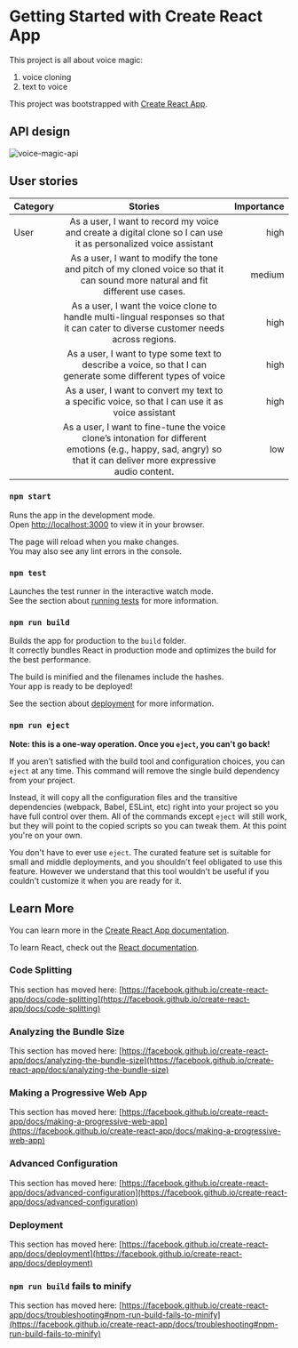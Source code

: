 # Getting Started with Create React App

This project is all about voice magic:
1.  voice cloning
2.  text to voice
   
This project was bootstrapped with [Create React App](https://github.com/facebook/create-react-app).

## API design
![voice-magic-api](https://github.com/user-attachments/assets/26a74006-8c6f-41c1-a785-4835493583bb)

## User stories
| Category        | Stories           | Importance  |
| ------------- |:-------------:| -----:|
| User    | As a user, I want to record my voice and create a digital clone so I can use it as personalized voice assistant  | high |
|      | As a user, I want to modify the tone and pitch of my cloned voice so that it can sound more natural and fit different use cases.      |  medium |
|  | As a user, I want the voice clone to handle multi-lingual responses so that it can cater to diverse customer needs across regions.    |    high |
|  | As a user, I want to type some text to describe a voice, so that I can generate some different types of voice    |    high |
|  | As a user, I want to convert my text to a specific voice, so that I can use it as voice assistant    |    high |
|  | As a user, I want to fine-tune the voice clone’s intonation for different emotions (e.g., happy, sad, angry) so that it can deliver more expressive audio content.   |    low |



### `npm start`

Runs the app in the development mode.\
Open [http://localhost:3000](http://localhost:3000) to view it in your browser.

The page will reload when you make changes.\
You may also see any lint errors in the console.

### `npm test`

Launches the test runner in the interactive watch mode.\
See the section about [running tests](https://facebook.github.io/create-react-app/docs/running-tests) for more information.

### `npm run build`

Builds the app for production to the `build` folder.\
It correctly bundles React in production mode and optimizes the build for the best performance.

The build is minified and the filenames include the hashes.\
Your app is ready to be deployed!

See the section about [deployment](https://facebook.github.io/create-react-app/docs/deployment) for more information.

### `npm run eject`

**Note: this is a one-way operation. Once you `eject`, you can't go back!**

If you aren't satisfied with the build tool and configuration choices, you can `eject` at any time. This command will remove the single build dependency from your project.

Instead, it will copy all the configuration files and the transitive dependencies (webpack, Babel, ESLint, etc) right into your project so you have full control over them. All of the commands except `eject` will still work, but they will point to the copied scripts so you can tweak them. At this point you're on your own.

You don't have to ever use `eject`. The curated feature set is suitable for small and middle deployments, and you shouldn't feel obligated to use this feature. However we understand that this tool wouldn't be useful if you couldn't customize it when you are ready for it.

## Learn More

You can learn more in the [Create React App documentation](https://facebook.github.io/create-react-app/docs/getting-started).

To learn React, check out the [React documentation](https://reactjs.org/).

### Code Splitting

This section has moved here: [https://facebook.github.io/create-react-app/docs/code-splitting](https://facebook.github.io/create-react-app/docs/code-splitting)

### Analyzing the Bundle Size

This section has moved here: [https://facebook.github.io/create-react-app/docs/analyzing-the-bundle-size](https://facebook.github.io/create-react-app/docs/analyzing-the-bundle-size)

### Making a Progressive Web App

This section has moved here: [https://facebook.github.io/create-react-app/docs/making-a-progressive-web-app](https://facebook.github.io/create-react-app/docs/making-a-progressive-web-app)

### Advanced Configuration

This section has moved here: [https://facebook.github.io/create-react-app/docs/advanced-configuration](https://facebook.github.io/create-react-app/docs/advanced-configuration)

### Deployment

This section has moved here: [https://facebook.github.io/create-react-app/docs/deployment](https://facebook.github.io/create-react-app/docs/deployment)

### `npm run build` fails to minify

This section has moved here: [https://facebook.github.io/create-react-app/docs/troubleshooting#npm-run-build-fails-to-minify](https://facebook.github.io/create-react-app/docs/troubleshooting#npm-run-build-fails-to-minify)
